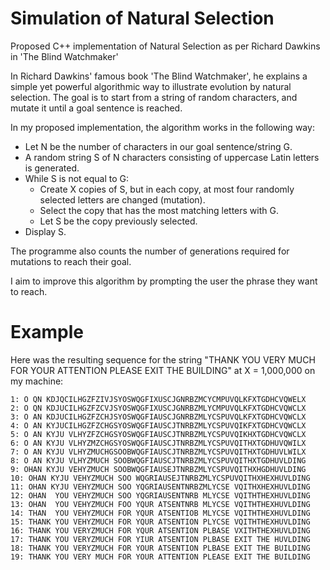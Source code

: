 # Simulation of Natural Selection
Proposed C++ implementation of Natural Selection as per Richard Dawkins in 'The Blind Watchmaker'

In Richard Dawkins' famous book 'The Blind Watchmaker', he explains a simple yet powerful algorithmic way to illustrate evolution by natural selection.
The goal is to start from a string of random characters, and mutate it until a goal sentence is reached.

In my proposed implementation, the algorithm works in the following way:

* Let N be the number of characters in our goal sentence/string G.
* A random string S of N characters consisting of uppercase Latin letters is generated.
* While S is not equal to G:
  * Create X copies of S, but in each copy, at most four randomly selected letters are changed (mutation).
  * Select the copy that has the most matching letters with G.
  * Let S be the copy previously selected.
* Display S.

The programme also counts the number of generations required for mutations to reach their goal.

I aim to improve this algorithm by prompting the user the phrase they want to reach.

# Example

Here was the resulting sequence for the string "THANK YOU VERY MUCH FOR YOUR ATTENTION PLEASE EXIT THE BUILDING" at X = 1,000,000 on my machine:

```
1: O QN KDJQCILHGZFZIVJSYOSWQGFIXUSCJGNRBZMCYCMPUVQLKFXTGDHCVQWELX
2: O QN KDJUCILHGZFZCVJSYOSWQGFIXUSCJGNRBZMLYCMPUVQLKFXTGDHCVQWCLX
3: O AN KDJUCILHGZFZCHJSYOSWQGFIAUSCJGNRBZMLYCSPUVQLKFXTGDHCVQWCLX
4: O AN KYJUCILHGZFZCHGSYOSWQGFIAUSCJTNRBZMLYCSPUVQIKFXTGDHCVQWCLX
5: O AN KYJU VLHYZFZCHGSYOSWQGFIAUSCJTNRBZMLYCSPUVQIKHXTGDHCVQWCLX
6: O AN KYJU VLHYZMZCHGSYOSWQGFIAUSCJTNRBZMLYCSPUVQITHXTGDHUVQWILX
7: O AN KYJU VLHYZMUCHGSOOBWQGFIAUSCJTNRBZMLYCSPUVQITHXTGDHUVLWILX
8: O AN KYJU VLHYZMUCH SOOBWQGFIAUSCJTNRBZMLYCSPUVQITHXTGDHUVLDING
9: OHAN KYJU VEHYZMUCH SOOBWQGFIAUSEJTNRBZMLYCSPUVQITHXHGDHUVLDING
10: OHAN KYJU VEHYZMUCH SOO WQGRIAUSEJTNRBZMLYCSPUVQITHXHEXHUVLDING
11: OHAN KYJU VEHYZMUCH SOO YQGRIAUSENTNRBZMLYCSE VQITHXHEXHUVLDING
12: OHAN  YOU VEHYZMUCH SOO YQGRIAUSENTNRB MLYCSE VQITHTHEXHUVLDING
13: OHAN  YOU VEHYZMUCH FOO YQUR ATSENTNRB MLYCSE VQITHTHEXHUVLDING
14: THAN  YOU VEHYZMUCH FOR YQUR ATSENTIOB MLYCSE VQITHTHEXHUVLDING
15: THANK YOU VEHYZMUCH FOR YQUR ATSENTION PLYCSE VQITHTHEXHUVLDING
16: THANK YOU VERYZMUCH FOR YQUR ATSENTION PLBASE VXITHTHEXHUVLDING
17: THANK YOU VERYZMUCH FOR YIUR ATSENTION PLBASE EXIT THE HUVLDING
18: THANK YOU VERYZMUCH FOR YOUR ATSENTION PLBASE EXIT THE BUILDING
19: THANK YOU VERY MUCH FOR YOUR ATTENTION PLEASE EXIT THE BUILDING
```
